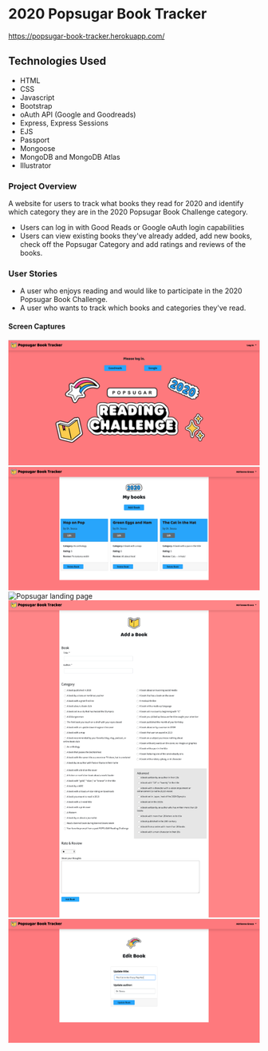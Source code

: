 # 2020 Popsugar Book Tracker
https://popsugar-book-tracker.herokuapp.com/


## Technologies Used
* HTML
* CSS
* Javascript
* Bootstrap
* oAuth API (Google and Goodreads)
* Express, Express Sessions
* EJS
* Passport
* Mongoose
* MongoDB and MongoDB Atlas
* Illustrator

### Project Overview
A website for users to track what books they read for 2020 and identify which category they are in the 2020 Popsugar Book Challenge category.
* Users can log in with Good Reads or Google oAuth login capabilities
* Users can view existing books they've already added, add new books, check off the Popsugar Category and add ratings and reviews of the books.

### User Stories
* A user who enjoys reading and would like to participate in the 2020 Popsugar Book Challenge.
* A user who wants to track which books and categories they've read.

#### Screen Captures
![Popsugar landing page](/public/screen-captures/PS-landing-pg.png?raw=true "Popsugar Landing Page")
![Popsugar landing page](/public/screen-captures/PS-logged-in.png?raw=true "Popsugar Landing Page")
![Popsugar landing page](/public/screen-captures/PS-dropdown?raw=true "Popsugar Landing Page")
![Popsugar landing page](/public/screen-captures/PS-add-book.png?raw=true "Popsugar Landing Page")
![Popsugar landing page](/public/screen-captures/PS-edit-book.png?raw=true "Popsugar Landing Page")